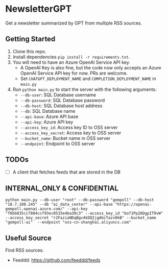 # NewsletterGPT

Get a newsletter summarized by GPT from multiple RSS sources.

## Getting Started

1. Clone this repo.
2. Install dependencies `pip install -r requirements.txt`.
3. You will need to have an Azure OpenAI Service API key.
    * A OpenAI Key is also fine, but the code now only accepts an Azure OpenAI Service API key for now. PRs are welcome.
    * Set `CHATGPT_DEPLOYMENT_NAME` and `COMPLETION_DEPLOYMENT_NAME` in `main.py`
4. Run `python main.py` to start the server with the following arguments:
    * `--db-user`: SQL Database username
    * `--db-password`: SQL Database password
    * `--db-host`: SQL Database host address
    * `--db`: SQL Database name
    * `--api-base`: Azure API base
    * `--api-key`: Azure API key
    * `--access_key_id`: Access key ID to OSS server
    * `--access_key_secret`: Access key to OSS server
    * `--bucket_name`: Bucket name in OSS server
    * `--endpoint`: Endpoint to OSS server

## TODOs

- [ ] A client that fetches feeds that are stored in the DB

## INTERNAL_ONLY & CONFIDENTIAL

```shell
python main.py --db-user "root" --db-password "gempoll" --db-host "10.7.100.245" --db "ai_data_center" --api-base "https://openai-gempoll.openai.azure.com/" --api-key "f6bb835cc7884ccf93ec0533e4ba38c3" --access_key_id "bo71Pp26DgpIT9vW" --access_key_secret "r2FaziaNDqBgv4kDQIjgAbcTazv0kB" --bucket_name "gempoll-ai"  --endpoint "oss-cn-shanghai.aliyuncs.com"
```

## Useful Source

Find RSS sources:

* Feeddd: https://github.com/feeddd/feeds